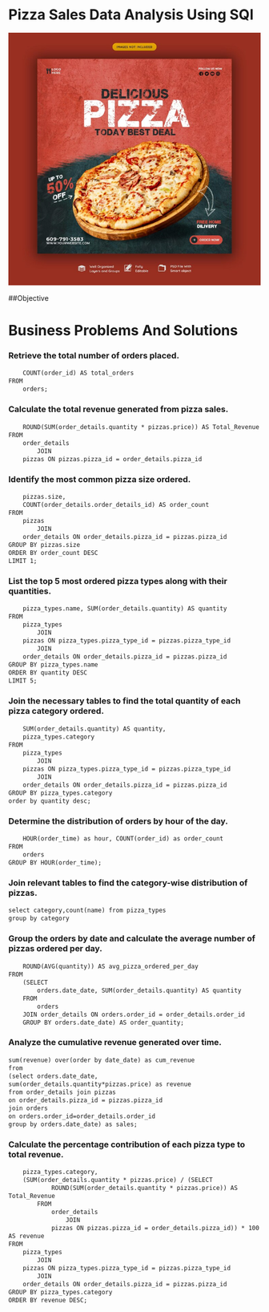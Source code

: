 # Pizza Sales Data Analysis Using SQl

![Pizza Logo](https://github.com/sampleshankar/Pizza_sales_sql_project/blob/main/food-menu-delicious-pizza-social-media-banner-template_106176-575.jpg)

##Objective

# Business Problems And Solutions

### Retrieve the total number of orders placed.

```SELECT 
    COUNT(order_id) AS total_orders
FROM
    orders;
```
    
### Calculate the total revenue generated from pizza sales.

```SELECT 
    ROUND(SUM(order_details.quantity * pizzas.price)) AS Total_Revenue
FROM
    order_details
        JOIN
    pizzas ON pizzas.pizza_id = order_details.pizza_id
```
    
     
### Identify the most common pizza size ordered.

```SELECT 
    pizzas.size,
    COUNT(order_details.order_details_id) AS order_count
FROM
    pizzas
        JOIN
    order_details ON order_details.pizza_id = pizzas.pizza_id
GROUP BY pizzas.size
ORDER BY order_count DESC
LIMIT 1;
```

### List the top 5 most ordered pizza types along with their quantities.

```SELECT 
    pizza_types.name, SUM(order_details.quantity) AS quantity
FROM
    pizza_types
        JOIN
    pizzas ON pizza_types.pizza_type_id = pizzas.pizza_type_id
        JOIN
    order_details ON order_details.pizza_id = pizzas.pizza_id
GROUP BY pizza_types.name
ORDER BY quantity DESC
LIMIT 5;
```

### Join the necessary tables to find the total quantity of each pizza category ordered.

```SELECT 
    SUM(order_details.quantity) AS quantity,
    pizza_types.category
FROM
    pizza_types
        JOIN
    pizzas ON pizza_types.pizza_type_id = pizzas.pizza_type_id
        JOIN
    order_details ON order_details.pizza_id = pizzas.pizza_id
GROUP BY pizza_types.category
order by quantity desc;
```

### Determine the distribution of orders by hour of the day.

```SELECT 
    HOUR(order_time) as hour, COUNT(order_id) as order_count
FROM
    orders
GROUP BY HOUR(order_time);
```

### Join relevant tables to find the category-wise distribution of pizzas.
```
select category,count(name) from pizza_types
group by category
```

### Group the orders by date and calculate the average number of pizzas ordered per day.

```SELECT 
    ROUND(AVG(quantity)) AS avg_pizza_ordered_per_day
FROM
    (SELECT 
        orders.date_date, SUM(order_details.quantity) AS quantity
    FROM
        orders
    JOIN order_details ON orders.order_id = order_details.order_id
    GROUP BY orders.date_date) AS order_quantity; 
```
### Analyze the cumulative revenue generated over time.

```select date_date,
sum(revenue) over(order by date_date) as cum_revenue
from 
(select orders.date_date,
sum(order_details.quantity*pizzas.price) as revenue
from order_details join pizzas
on order_details.pizza_id = pizzas.pizza_id
join orders
on orders.order_id=order_details.order_id
group by orders.date_date) as sales;
```

 ### Calculate the percentage contribution of each pizza type to total revenue.
```SELECT 
    pizza_types.category,
    (SUM(order_details.quantity * pizzas.price) / (SELECT 
            ROUND(SUM(order_details.quantity * pizzas.price)) AS Total_Revenue
        FROM
            order_details
                JOIN
            pizzas ON pizzas.pizza_id = order_details.pizza_id)) * 100 AS revenue
FROM
    pizza_types
        JOIN
    pizzas ON pizza_types.pizza_type_id = pizzas.pizza_type_id
        JOIN
    order_details ON order_details.pizza_id = pizzas.pizza_id
GROUP BY pizza_types.category
ORDER BY revenue DESC;
```
